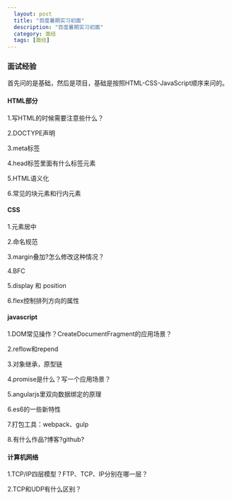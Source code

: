 ```yaml
---
  layout: post
  title: "百度暑期实习初面"
  description: "百度暑期实习初面"
  category: 面经
  tags: [面经]
---
```


### 面试经验

首先问的是基础，然后是项目，基础是按照HTML-CSS-JavaScript顺序来问的。

#### HTML部分

1.写HTML的时候需要注意些什么？

2.DOCTYPE声明

3.meta标签

4.head标签里面有什么标签元素

5.HTML语义化

6.常见的块元素和行内元素

#### CSS

1.元素居中

2.命名规范

3.margin叠加?怎么修改这种情况？

4.BFC

5.display 和 position

6.flex控制排列方向的属性

#### javascript

1.DOM常见操作？CreateDocumentFragment的应用场景？

2.reflow和repend

3.对象继承，原型链

4.promise是什么？写一个应用场景？

5.angularjs里双向数据绑定的原理

6.es6的一些新特性

7.打包工具：webpack、gulp

8.有什么作品?博客?github?

#### 计算机网络

1.TCP/IP四层模型？FTP、TCP、IP分别在哪一层？

2.TCP和UDP有什么区别？
